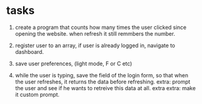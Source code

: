 # tasks

1. create a program that counts how many times the user clicked since opening the website. when refresh it still remmbers the number.

2. register user to an array, if user is already logged in, navigate to dashboard.

3. save user preferences, (light mode, F or C etc)

4. while the user is typing, save the field of the login form, so that when the user refreshes, it returns the data before refreshing.
extra: prompt the user and see if he wants to retreive this data at all.
extra extra: make it custom prompt.